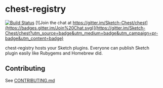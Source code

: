 # chest-registry

[![Build Status](https://travis-ci.org/Sketch-Chest/chest-registry.svg?branch=master)](https://travis-ci.org/Sketch-Chest/chest-registry) [![Join the chat at https://gitter.im/Sketch-Chest/chest](https://badges.gitter.im/Join%20Chat.svg)](https://gitter.im/Sketch-Chest/chest?utm_source=badge&utm_medium=badge&utm_campaign=pr-badge&utm_content=badge)

chest-registry hosts your Sketch plugins. Everyone can publish Sketch plugin easily like Rubygems and Homebrew did.

## Contributing

See [CONTRIBUTING.md](https://github.com/Sketch-Chest/chest-registry/blob/master/CONTRIBUTING.md)
